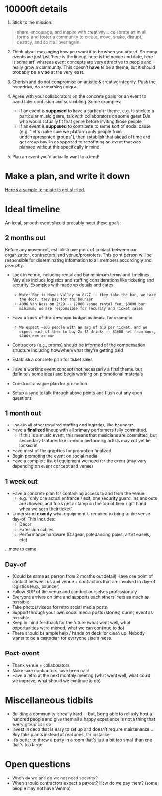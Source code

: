 # 10000ft details

1. Stick to the mission: 
> share, encourage, and inspire with creativity... celebrate art in all forms, and foster a community to create, move, shake, disrupt, destroy, and do it all over again

2. Think about messaging how you want it to be when you attend. So many events are just just ‘here is the lineup, here is the venue and date, here is some art’ whereas event concepts are very attractive to people and really grow a community. This doesn't **have** to be a theme, but it should probably be a **vibe** at the very least.

3. Cherish and do not compromise on artistic & creative integrity. Push the boundries, do something unique.

4. Agree with your collaborators on the concrete goals for an event to avoid later confusion and scrambling. Some examples:
    * If an event is **supposed** to have a particular theme, e.g. to stick to a particular music genre, talk with collaborators on some guest DJs who would actually fit that genre before inviting those people
    * If an event is **supposed** to contribute to some sort of social cause (e.g. "let's make sure we platform only people from underrepresented groups"), then establish that ahead of time and get group buy-in as opposed to retrofitting an event that was planned without this specifically in mind

5. Plan an event you'd actually want to attend!

# Make a plan, and write it down

[Here's a sample template to get started.](https://docs.google.com/document/d/1mUOZ6S4U-GTQwzogYhH47CcHF2Kk7KMss3wdIgzjQ5g/edit?usp=sharing)

# Ideal timeline
An ideal, smooth event should probably meet these goals:

## 2 months out
Before any movement, establish one point of contact between our organization, contractors, and venue/promoters. This point person will be responsible for disseminating information to all members accordingly and promptly.

* Lock in venue, including rental and bar minimum terms and timelines. May also include logistics and staffing considerations like ticketing and security. Examples with made up details and dates:
    * `Water Bar in Hayes Valley on 8/27 -- they take the bar, we take the door, they pay for the bouncer`
    * `4096 Van Ness on 2/29 -- $2000 venue rental fee, $3000 bar minimum, we are responsible for security and ticket sales`

* Have a back-of-the-envelope budget estimate, for example:
    * `We expect ~100 people with an avg of $10 per ticket, and we expect each of them to buy 2x $5 drinks -- $1000 net from door, $1000 net at bar`

* Contractors (e.g., promo) should be informed of the compensation structure including how/when/what they're getting paid
* Establish a concrete plan for ticket sales
* Have a working event concept (not necessarily a final theme, but definitely some idea) and begin working on promotional materials
* Construct a vague plan for promotion
* Setup a sync to talk through above points and flush out any open questions

## 1 month out

* Lock in all other required staffing and logistics, like bouncers
* Have a **finalized** lineup with all primary performers fully committed. 
    * If this is a music event, this means that musicians are committed, but secondary features like in-room performing artists may not yet be locked in
* Have most of the graphics for promotion finalized
* Begin promoting the event on social media
* Have a complete list of equipment we need for the event (may vary depending on event concept and venue)

## 1 week out
* Have a concrete plan for controlling access to and from the venue
    * e.g. "only one actual entrance / exit, one security guard, ins and outs are allowed, and folks get a stamp on the top of their right hand when we scan their ticket"
* Understand **exactly** what equipment is required to bring to the venue day-of. This includes:
    * Decor
    * Extension cables
    * Performance hardware (DJ gear, poledancing poles, artist easels, etc)

...more to come

## Day-of
* (Could be same as person from 2 months out detail) Have one point of contact between us and venue + contractors that are involved in day-of logistics (e.g., bouncer)
* Follow SOP of the venue and conduct ourselves professionally
* Everyone arrives on time and supports each others' sets as much as possible
* Take photos/videos for retro social media posts
* Support through your own social media posts (stories) during event as possible
* Keep in mind feedback for the future (what went well, what opportunities were missed, what we can continue to do)
* There should be ample help / hands on deck for clean up. Nobody wants to be a custodian for everyone else's mess.

## Post-event
* Thank venue + collaborators
* Make sure contractors have been paid
* Have a retro at the next monthly meeting (what went well, what could we improve, what should we continue to do)

# Miscellaneous tidbits

* Building a community is really hard -- but, being able to reliably host a hundred people and give them all a happy experience is not a thing that every group can do
* Invest in deco that is easy to set up and doesn’t require maintenance… Buy fake plants instead of real ones, for instance
* It's better to throw a party in a room that's just a bit too small than one that's too large

# Open questions

* When do we and do we not need security?
* When should contractors expect a payout? How do we pay them? (some people may not have Venmo)
